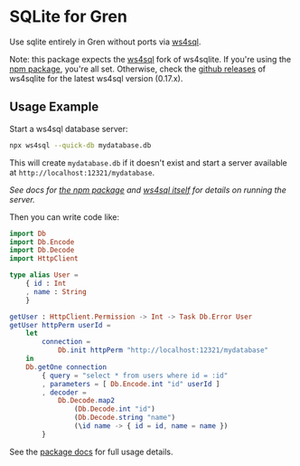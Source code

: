 # SQLite for Gren

Use sqlite entirely in Gren without ports via [ws4sql](https://github.com/proofrock/ws4sqlite).

Note: this package expects the [ws4sql](https://github.com/proofrock/ws4sqlite/tree/fork/ws4sql) fork of ws4sqlite.
If you're using the [npm package](https://github.com/blaix/ws4sql-npm/), you're all set.
Otherwise, check the [github releases](https://github.com/proofrock/ws4sqlite/releases) of ws4sqlite for the latest ws4sql version (0.17.x).

## Usage Example

Start a ws4sql database server:

```bash
npx ws4sql --quick-db mydatabase.db
```

This will create `mydatabase.db` if it doesn't exist and start a server available at `http://localhost:12321/mydatabase`.

_See docs for [the npm package](https://github.com/blaix/ws4sql-npm/) and [ws4sql itself](https://github.com/proofrock/ws4sqlite/tree/fork/ws4sql) for details on running the server._

Then you can write code like:

```elm
import Db
import Db.Encode
import Db.Decode
import HttpClient

type alias User =
    { id : Int
    , name : String
    }

getUser : HttpClient.Permission -> Int -> Task Db.Error User
getUser httpPerm userId =
    let
        connection =
            Db.init httpPerm "http://localhost:12321/mydatabase"
    in
    Db.getOne connection
        { query = "select * from users where id = :id"
        , parameters = [ Db.Encode.int "id" userId ]
        , decoder = 
            Db.Decode.map2
                (Db.Decode.int "id")
                (Db.Decode.string "name")
                (\id name -> { id = id, name = name })
        }
```

See the [package docs](https://packages.gren-lang.org/package/blaix/gren-ws4sql) for full usage details.
